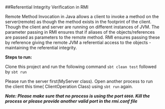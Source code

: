 ##Referential Integrity Verification in RMI 


Remote Method Invocation in Java allows a client to invoke a method on the server(remote) as though the method exists in the footprint of the client.
Though the client and server are running on different instances of JVM. The parameter passing in RMI ensures that if aliases of the objects/references are passed as parameters to the remote method.
RMI ensures passing these by reference giving the remote JVM a referential access to the objects - maintaining the referential integrity.


**Steps to run:**

Clone this project and run the following command  `sbt clean test` followed by `sbt run` 

Please run the server first(MyServer class). Open another process to run the client this time( ClientOperation Class) using `sbt run` again.

**_Note: Please make sure that no process is using the port `6060`. Kill the process or please provide another valid port in the rmi.conf file_**